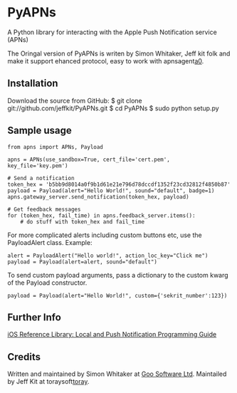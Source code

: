 # PyAPNs 

A Python library for interacting with the Apple Push Notification service 
(APNs)

The Oringal version of PyAPNs is writen by Simon Whitaker, Jeff kit folk and
make it support ehanced protocol, easy to work with apnsagent[a0].

## Installation

Download the source from GitHub:
    $ git clone git://github.com/jeffkit/PyAPNs.git
    $ cd PyAPNs
    $ sudo python setup.py

## Sample usage

    from apns import APNs, Payload

    apns = APNs(use_sandbox=True, cert_file='cert.pem', key_file='key.pem')

    # Send a notification
    token_hex = 'b5bb9d8014a0f9b1d61e21e796d78dccdf1352f23cd32812f4850b87'
    payload = Payload(alert="Hello World!", sound="default", badge=1)
    apns.gateway_server.send_notification(token_hex, payload)
    
    # Get feedback messages
    for (token_hex, fail_time) in apns.feedback_server.items():
        # do stuff with token_hex and fail_time

For more complicated alerts including custom buttons etc, use the PayloadAlert 
class. Example:

    alert = PayloadAlert("Hello world!", action_loc_key="Click me")
    payload = Payload(alert=alert, sound="default")

To send custom payload arguments, pass a dictionary to the custom kwarg
of the Payload constructor.

    payload = Payload(alert="Hello World!", custom={'sekrit_number':123})

## Further Info

[iOS Reference Library: Local and Push Notification Programming Guide][a1]

## Credits

Written and maintained by Simon Whitaker at [Goo Software Ltd][goo].
Maintailed by Jeff Kit at toraysoft[toray].

[a0]:https://github.com/jeffkit/apnsagent
[a1]:http://developer.apple.com/iphone/library/documentation/NetworkingInternet/Conceptual/RemoteNotificationsPG/Introduction/Introduction.html#//apple_ref/doc/uid/TP40008194-CH1-SW1
[goo]:http://www.goosoftware.co.uk/
[toray]:http://toraysoft.com

